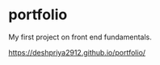 # portfolio 
My first project on front end fundamentals.

https://deshpriya2912.github.io/portfolio/
